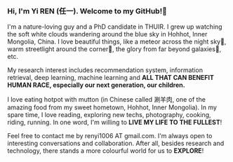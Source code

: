 ### Hi, I'm Yi REN (任一). Welcome to my GitHub!👋

I'm a nature-loving guy and a PhD candidate in THUIR. I grew up watching the soft white clouds wandering around the blue sky in Hohhot, Inner Mongolia, China. I love beautiful things, like a meteor across the night sky🌠, warm streetlight around the corner🍁, the glory from far beyond galaxies🌌, etc.

My research interest includes recommendation system, information retrieval, deep learning, machine learning and **ALL THAT CAN BENEFIT HUMAN RACE, especially our next generation, our children.**

I love eating hotpot with mutton (in Chinese called 涮羊肉, one of the amazing food from my sweet hometown, Hohhot, Inner Mongolia). In my spare time, I love reading, exploring new techs, photography, cooking, riding, running. In one word, I'm willing to **LIVE MY LIFE TO THE FULLEST**!

Feel free to contact me by renyi1006 AT gmail.com. I'm always open to interesting conversations and collaboration. After all, besides research and technology, there stands a more colourful world for us to **EXPLORE**!

<!-- Some of my Github statistics are listed below. -->
<!--
**nmrenyi/nmrenyi** is a ✨ _special_ ✨ repository because its `README.md` (this file) appears on your GitHub profile.

Here are some ideas to get you started:

- 🔭 I’m currently working on ...
- 🌱 I’m currently learning ...
- 👯 I’m looking to collaborate on ...
- 🤔 I’m looking for help with ...
- 💬 Ask me about ...
- 📫 How to reach me: ...
- 😄 Pronouns: ...
- ⚡ Fun fact: ...
-->
<!-- <a href="https://github.com/nmrenyi"><img align="center" alt="GitHub Stats" src="https://github-readme-stats.vercel.app/api?username=nmrenyi&show_icons=true&include_all_commits=true" /></a>

<a href="https://github.com/nmrenyi"><img align="center" alt="Top Langs" src="https://github-readme-stats.vercel.app/api/top-langs/?username=nmrenyi&layout=compact&hide=HTML,CSS,QMAKE" /></a>
 -->
